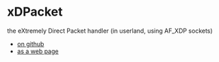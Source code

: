 # xDPacket

the eXtremely Direct Packet handler (in userland, using AF_XDP sockets)

- [on github](https://github.com/siriobalmelli/xdpacket)
- [as a web page](https://siriobalmelli.github.io/xdpacket/)
